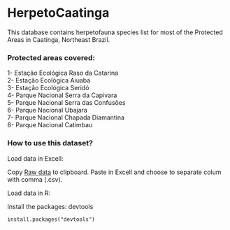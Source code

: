 # HerpetoCaatinga
This database contains herpetofauna species list for most of the Protected Areas in Caatinga, Northeast Brazil.

### Protected areas covered:
1- Estação Ecológica Raso da Catarina  
2- Estação Ecológica Aiuaba  
3- Estação Ecológica Seridó  
4- Parque Nacional Serra da Capivara  
5- Parque Nacional Serra das Confusões   
6- Parque Nacional Ubajara  
7- Parque Nacional Chapada Diamantina  
8- Parque Nacional Catimbau  

### How to use this dataset?

Load data in Excell:  

Copy [Raw data]( https://raw.githubusercontent.com/paternogbc/HerpetoCaatinga/master/Herpeto_dataset.csv) to clipboard. Paste in Excell and choose to separate colum with comma (.csv). 

Load data in R:  

Install the packages: devtools

```
install.packages("devtools")
``` 
